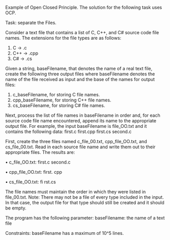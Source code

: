 Example of Open Closed Principle.
The solution for the following task uses OCP.

Task: separate the Files.

Consider a text file that contains a list of C, C++, and C# source code file names. 
The extensions for the file types are as follows:
1. C -> .c
2. C++ -> .cpp
3. C# -> .cs
 
Given a string, baseFilename, that denotes the name of a real text file, create the following three output files where baseFilename denotes the name of the file received as input and the base of the names for output files:
1. c_baseFilename, for storing C file names.
2. cpp_baseFilename, for storing C++ file names.
3. cs_baseFilename, for storing C# file names.

Next, process the list of file names in baseFilename in order and, for each source code file name encountered, append its name to the appropriate output file.
For example, the input baseFilename is file_OO.txt and it contains the following data:
first.c
first.cpp
first.cs
second.c

First, create the three files named c_file_00.txt, cpp_file_OO.txt, and cs_file_00.txt. Read in each source file name and write them out to their appropriate files. The results are:

• c_file_OO.txt: 
first.c
second.c

• cpp_file_OO.txt: 
first. cpp

• cs_file_OO.txt: 
fi rst.cs

The file names must maintain the order in which they were listed in file_00.txt.
Note: There may not be a file of every type included in the input. In that case, the output file for that type should still be created and it should be empty.

The program has the following parameter:
baseFilename: the name of a text file

Constraints: baseFilename has a maximum of 10^5 lines.
